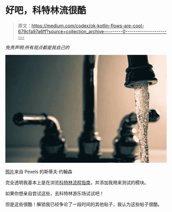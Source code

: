 # 好吧，科特林流很酷

> 原文：<https://medium.com/codex/ok-kotlin-flows-are-cool-679cfa97a6ff?source=collection_archive---------0----------------------->

*免责声明:所有观点都是我自己的*

![](img/4b59d56dc3b99d299acb93c18d24c495.png)

[照片](https://www.pexels.com/photo/stainless-faucet-861414/)来自 Pexels 的斯蒂夫·约翰森

完全透明我基本上是在浏览[科特林流程指南](https://kotlinlang.org/docs/flow.html#flows)，并添加我用来测试的模块。

如果你想亲自尝试这些，去科特林游乐场试试吧！

但是这些很酷！解锁我已经争论了一段时间的其他帖子，我认为这些帖子很酷。